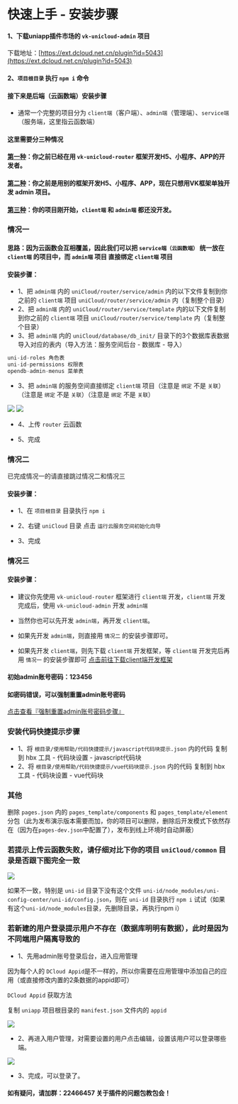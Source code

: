 # 快速上手 - 安装步骤

#### 1、下载uniapp插件市场的 `vk-unicloud-admin` 项目

下载地址：[https://ext.dcloud.net.cn/plugin?id=5043](https://ext.dcloud.net.cn/plugin?id=5043)

#### 2、`项目根目录` 执行 `npm i` 命令

#### 接下来是后端（云函数端）安装步骤

* 通常一个完整的项目分为 `client端`（客户端）、`admin端`（管理端）、`service端`（服务端，这里指云函数端）

#### 这里需要分三种情况
#### [第一种](#情况一)：你之前已经在用 `vk-unicloud-router` 框架开发H5、小程序、APP的开发者。

#### [第二种](#情况二)：你之前是用别的框架开发H5、小程序、APP，现在只想用VK框架单独开发 admin 项目。

#### [第三种](#情况三)：你的项目刚开始，`client端` 和 `admin端` 都还没开发。

### 情况一

#### 思路：因为云函数会互相覆盖，因此我们可以把 `service端（云函数端）` 统一放在 `client端` 的项目中，而 `admin端` 项目 直接绑定 `client端` 项目
#### 安装步骤：
* 1、把 `admin端` 内的 `uniCloud/router/service/admin` 内的以下文件复制到你之前的 `client端` 项目 `uniCloud/router/service/admin` 内（复制整个目录）
* 2、把 `admin端` 内的 `uniCloud/router/service/template` 内的以下文件复制到你之前的 `client端` 项目 `uniCloud/router/service/template` 内（复制整个目录）
* 3、把 `admin端` 内的 `uniCloud/database/db_init/` 目录下的3个数据库表数据导入对应的表内（导入方法：服务空间后台 - 数据库 - 导入）
```js
uni-id-roles 角色表
uni-id-permissions 权限表
opendb-admin-menus 菜单表
```
* 3、把 `admin端` 的服务空间直接绑定 `client端` 项目（注意是 `绑定` 不是 `关联`）（注意是 `绑定` 不是 `关联`）（注意是 `绑定` 不是 `关联`）

![](https://vkceyugu.cdn.bspapp.com/VKCEYUGU-cf0c5e69-620c-4f3c-84ab-f4619262939f/98c6961a-22c8-4d61-833f-f558d848b0e5.png)
![](https://vkceyugu.cdn.bspapp.com/VKCEYUGU-cf0c5e69-620c-4f3c-84ab-f4619262939f/8a9406fd-ff00-48d4-b1fe-6e133c2bf13a.png)

* 4、上传 `router` 云函数

* 5、完成

### 情况二
已完成情况一的请直接跳过情况二和情况三
#### 安装步骤：
* 1、在 `项目根目录` 目录执行 `npm i`

* 2、右键 `uniCloud` 目录 点击 `运行云服务空间初始化向导`

* 3、完成

### 情况三

#### 安装步骤：
* 建议你先使用 `vk-unicloud-router` 框架进行 `client端` 开发，`client端` 开发完成后，使用 `vk-unicloud-admin` 开发 `admin端`

* 当然你也可以先开发 `admin端`，再开发 `client端`。

* 如果先开发 `admin端`，则直接用 `情况二` 的安装步骤即可。

* 如果先开发 `client端`，则先下载 `client端` 开发框架，等 `client端` 开发完后再用 `情况一` 的安装步骤即可 [点击前往下载client端开发框架](https://ext.dcloud.net.cn/plugin?id=2204)


#### 初始admin账号密码：123456

#### 如密码错误，可以强制重置admin账号密码
[点击查看『强制重置admin账号密码步骤』](https://vkdoc.fsq.pub/admin/4/forceResetAdminPassword.html)

### 安装代码快捷提示步骤
*  1、将 `根目录/使用帮助/代码快捷提示/javascript代码块提示.json` 内的代码 复制到 hbx 工具 - 代码块设置 - javascript代码块
*  2、将 `根目录/使用帮助/代码快捷提示/vue代码块提示.json` 内的代码 复制到 hbx 工具 - 代码块设置 - vue代码块

### 其他
删除 `pages.json` 内的 `pages_template/components` 和 `pages_template/element` 分包（此为发布演示版本需要而加，你的项目可以删除，删除后开发模式下依然存在（因为在`pages-dev.json`中配置了），发布到线上环境时自动屏蔽）

### 若提示上传云函数失败，请仔细对比下你的项目 `uniCloud/common` 目录是否跟下图完全一致
![](https://vkceyugu.cdn.bspapp.com/VKCEYUGU-cf0c5e69-620c-4f3c-84ab-f4619262939f/da1c3ccc-b6bf-4792-b3a7-7208b1020c7d.png)

如果不一致，特别是 `uni-id` 目录下没有这个文件 `uni-id/node_modules/uni-config-center/uni-id/config.json`，则在 `uni-id` 目录执行 `npm i` 试试（如果有这个`uni-id/node_modules`目录，先删除目录，再执行npm i）

### 若新建的用户登录提示用户不存在（数据库明明有数据），此时是因为不同端用户隔离导致的 

* 1、先用admin账号登录后台，进入应用管理

因为每个人的 `DCloud Appid`是不一样的，所以你需要在应用管理中添加自己的应用（或直接修改内置的2条数据的appid即可）

`DCloud Appid` 获取方法

复制 `uniapp` 项目根目录的 `manifest.json` 文件内的 `appid`

![](https://vkceyugu.cdn.bspapp.com/VKCEYUGU-cf0c5e69-620c-4f3c-84ab-f4619262939f/e717232f-0f18-4dee-8437-5dec2c224920.png)

* 2、再进入用户管理，对需要设置的用户点击编辑，设置该用户可以登录哪些端。

![](https://vkceyugu.cdn.bspapp.com/VKCEYUGU-cf0c5e69-620c-4f3c-84ab-f4619262939f/18cd54d5-bedc-4d4f-bda2-7c339c865257.png)

* 3、完成，可以登录了。


#### 如有疑问，请加群：22466457 关于插件的问题包教包会！

